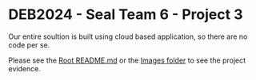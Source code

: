 # DEB2024 - Seal Team 6 - Project 3

Our entire soultion is built using cloud based application, so there are no code per se.

Please see the [Root README.md](../README.md) or the [Images folder](..\Images) to see the project evidence.